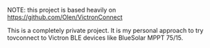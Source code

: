 NOTE: this project is based heavily on https://github.com/Olen/VictronConnect

This is a completely private project. It is my personal approach to try tovconnect to Victron BLE devices like BlueSolar MPPT 75/15.
